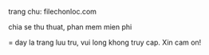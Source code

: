 trang chu: filechonloc.com

chia se thu thuat, phan mem mien phi













= day la trang luu tru, vui long khong truy cap. Xin cam on!
